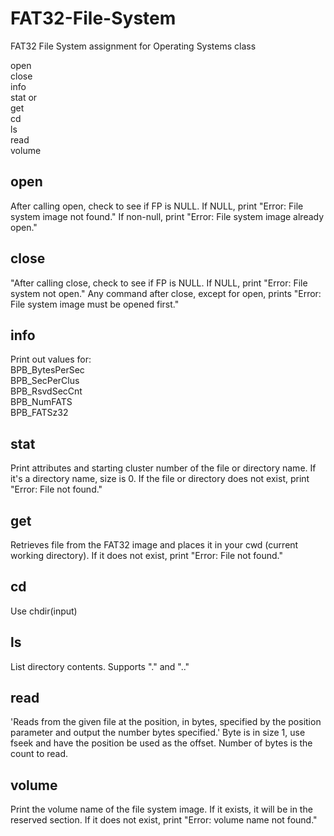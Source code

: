 # FAT32-File-System
FAT32 File System assignment for Operating Systems class

open <filename>  
close   
info  
stat <filename> or <directory name>  
get <filename>  
cd <directory>  
ls  
read <filename> <position> <number of bytes>  
volume  

## open  
After calling open, check to see if FP is NULL. If NULL, print "Error: File system image not found." If non-null, print "Error: File system image already open."  

## close  
"After calling close, check to see if FP is NULL. If NULL, print "Error: File system not open." Any command after close, except for open, prints "Error: File system image must be opened first."  


## info  
Print out values for:  
BPB_BytesPerSec  
BPB_SecPerClus  
BPB_RsvdSecCnt  
BPB_NumFATS  
BPB_FATSz32  


## stat  
Print attributes and starting cluster number of the file or directory name. If it's a directory name, size is 0. If the file or directory does not exist, print "Error: File not found."  


## get  
Retrieves file from the FAT32 image and places it in your cwd (current working directory). If it does not exist, print "Error: File not found."  


## cd  
Use chdir(input)  


## ls  
List directory contents. Supports "." and ".."  


## read  
'Reads from the given file at the position, in bytes, specified by the position parameter and output the number bytes specified.' Byte is in size 1, use fseek and have the position be used as the offset. Number of bytes is the count to read.  


## volume  
Print the volume name of the file system image. If it exists, it will be in the reserved section. If it does not exist, print "Error: volume name not found."
